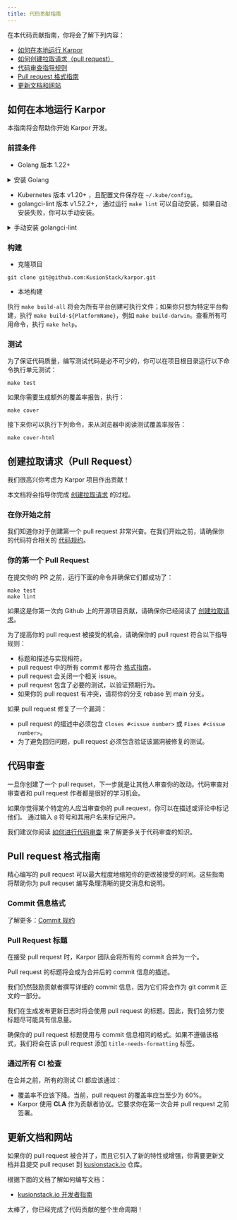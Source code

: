 ```yaml
---
title: 代码贡献指南
---
```

在本代码贡献指南，你将会了解下列内容：

- [如何在本地运行 Karpor](#%E5%A6%82%E4%BD%95%E5%9C%A8%E6%9C%AC%E5%9C%B0%E8%BF%90%E8%A1%8C-karpor)
- [如何创建拉取请求（pull request）](#%E5%88%9B%E5%BB%BA%E6%8B%89%E5%8F%96%E8%AF%B7%E6%B1%82pull-request)
- [代码审查指导规则](#%E4%BB%A3%E7%A0%81%E5%AE%A1%E6%9F%A5)
- [Pull request 格式指南](#pull-request-%E6%A0%BC%E5%BC%8F%E6%8C%87%E5%8D%97)
- [更新文档和网站](#%E6%9B%B4%E6%96%B0%E6%96%87%E6%A1%A3%E5%92%8C%E7%BD%91%E7%AB%99)

## 如何在本地运行 Karpor

本指南将会帮助你开始 Karpor 开发。

### 前提条件

* Golang 版本 1.22+

<details>
  <summary>安装 Golang</summary>

1. 从 [官方网站](https://go.dev/dl/) 安装 golang 1.22+。解压二进制文件并放置到某个位置，假设该位置是 home 目录下的 `~/go/`，下面是一个示例命令，你应当选择适合你系统的正确二进制文件。

```
wget https://go.dev/dl/go1.20.2.linux-amd64.tar.gz
tar xzf go1.20.2.linux-amd64.tar.gz
```

如果你想在本地开发环境维护多个 golang 版本，你可以下载包并解压到某个位置，比如 `~/go/go1.22.1`，然后根据下面的命令相应地改变路径。

1. 为 Golang 设置环境变量

```
export PATH=~/go/bin/:$PATH
export GOROOT=~/go/
export GOPATH=~/gopath/
```

如果 `gopath` 目录不存在，可以使用 `mkdir ~/gopath` 创建。这些命令将会把 go 二进制文件所在的目录添加到 `PATH` 环境变量 (让其成为 go 命令的优先选择）并且设置 `GOROOT` 环境到该 go 目录。如果将这些行添加到你的 `~/.bashrc` or `~/.zshrc` 文件，你就不用每次打开新的终端时设置这些环境变量。

1. (可选) 在一些地区，例如中国大陆，连接到默认的 go 仓库可能会很慢；你可以配置 GOPROXY 来加速下载过程。

```
go env -w GOPROXY=https://goproxy.cn,direct
```

</details>

* Kubernetes 版本 v1.20+ ，且配置文件保存在 `~/.kube/config`。
* golangci-lint 版本 v1.52.2+， 通过运行 `make lint` 可以自动安装，如果自动安装失败，你可以手动安装。

<details>
  <summary>手动安装 golangci-lint</summary>

你可以根据 [安装指南](https://golangci-lint.run/welcome/install)手动安装，或者使用以下命令：

```
cd ~/go/ && curl -sSfL https://raw.githubusercontent.com/golangci/golangci-lint/master/install.sh | sh -s v1.52.2
```

</details>

### 构建

- 克隆项目

```shell
git clone git@github.com:KusionStack/karpor.git
```

- 本地构建

执行 `make build-all` 将会为所有平台创建可执行文件；如果你只想为特定平台构建，执行 `make build-${PlatformName}`，例如 `make build-darwin`。查看所有可用命令，执行 `make help`。

### 测试

为了保证代码质量，编写测试代码是必不可少的，你可以在项目根目录运行以下命令执行单元测试：

```shell
make test
```

如果你需要生成额外的覆盖率报告，执行：

```shell
make cover
```

接下来你可以执行下列命令，来从浏览器中阅读测试覆盖率报告：

```shell
make cover-html
```

## 创建拉取请求（Pull Request）

我们很高兴你考虑为 Karpor 项目作出贡献！

本文档将会指导你完成 [创建拉取请求](./index.md#contribute-a-pull-request) 的过程。

### 在你开始之前

我们知道你对于创建第一个 pull request 非常兴奋。在我们开始之前，请确保你的代码符合相关的 [代码规约](../2-conventions/2-code-conventions.md)。

### 你的第一个 Pull Request

在提交你的 PR 之前，运行下面的命令并确保它们都成功了：

```
make test
make lint
```

如果这是你第一次向 Github 上的开源项目贡献，请确保你已经阅读了 [创建拉取请求](https://docs.github.com/zh/pull-requests/collaborating-with-pull-requests/proposing-changes-to-your-work-with-pull-requests/creating-a-pull-request)。

为了提高你的 pull request 被接受的机会，请确保你的 pull rquest 符合以下指导规则：

- 标题和描述与实现相符。
- pull request 中的所有 commit 都符合 [格式指南](#Formatting-guidelines)。
- pull request 会关闭一个相关 issue。
- pull request 包含了必要的测试，以验证预期行为。
- 如果你的 pull request 有冲突，请将你的分支 rebase 到 main 分支。

如果 pull request 修复了一个漏洞：

- pull request 的描述中必须包含 `Closes #<issue number>` 或 `Fixes #<issue number>`。
- 为了避免回归问题，pull request 必须包含验证该漏洞被修复的测试。

## 代码审查

一旦你创建了一个 pull requset，下一步就是让其他人审查你的改动。代码审查对审查者和 pull request 作者都是很好的学习机会。

如果你觉得某个特定的人应当审查你的 pull request，你可以在描述或评论中标记他们。
通过输入 `@` 符号和其用户名来标记用户。

我们建议你阅读 [如何进行代码审查](https://google.github.io/eng-practices/review/reviewer/) 来了解更多关于代码审查的知识。

## Pull request 格式指南

精心编写的 pull request 可以最大程度地缩短你的更改被接受的时间。这些指南将帮助你为 pull requset 编写条理清晰的提交消息和说明。

### Commit 信息格式

了解更多：[Commit 规约](../2-conventions/4-commit-conventions.md)

### Pull Request 标题

在接受 pull request 时，Karpor 团队会将所有的 commit 合并为一个。

Pull request 的标题将会成为合并后的 commit 信息的描述。

我们仍然鼓励贡献者撰写详细的 commit 信息，因为它们将会作为 git commit 正文的一部分。

我们在生成发布更新日志时将会使用 pull request 的标题。因此，我们会努力使标题尽可能具有信息量。

确保你的 pull request 标题使用与 commit 信息相同的格式。如果不遵循该格式，我们将会在该 pull request 添加 `title-needs-formatting` 标签。

### 通过所有 CI 检查

在合并之前，所有的测试 CI 都应该通过：

- 覆盖率不应该下降。当前，pull request 的覆盖率应当至少为 60%。
- Karpor 使用 **CLA** 作为贡献者协议。它要求你在第一次合并 pull request 之前签署。

## 更新文档和网站

如果你的 pull request 被合并了，而且它引入了新的特性或增强，你需要更新文档并且提交 pull requset 到 [kusionstack.io](https://github.com/KusionStack/kusionstack.io) 仓库。

根据下面的文档了解如何编写文档：

- [kusionstack.io 开发者指南](https://github.com/KusionStack/kusionstack.io/blob/main/README.md)

太棒了，你已经完成了代码贡献的整个生命周期！
